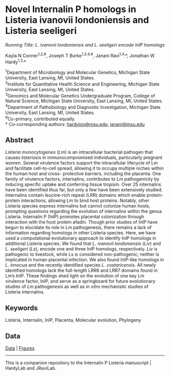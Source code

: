 # Novel Internalin P homologs in Listeria ivanovii londoniensis and Listeria seeligeri

_Running Title: L. ivanovii londoniensis and L. seeligeri encode InlP homologs_

Kayla N Conner<sup>1,2,#</sup>, Joseph T Burke<sup>1,3,4,#</sup>, Janani Ravi<sup>1,4,</sup>\*, Jonathan W Hardy<sup>1,2,</sup>\*

<sup>1</sup>Department of Microbiology and Molecular Genetics, Michigan State University, East Lansing, MI, United States. <br>
<sup>2</sup>Institute for Quantitative Health Science and Engineering, Michigan State University, East Lansing, MI, United States. <br>
<sup>3</sup>Genomics and Molecular Genetics Undergraduate Program, College of Natural Science, Michigan State University, East Lansing, MI, United States. <br>
<sup>4</sup>Department of Pathobiology and Diagnostic Investigation, Michigan State University, East Lansing, MI, United States. <br>
<sup>\#</sup>Co-primary, contributed equally. <br>
\* Co-corresponding authors: hardyjon@msu.edu; janani@msu.edu


## Abstract
_Listeria monocytogenes_ (_Lm_) is an intracellular bacterial pathogen that causes listeriosis in immunocompromised individuals, particularly pregnant women. Several virulence factors support the intracellular lifecycle of Lm and facilitate cell-to-cell spread, allowing it to occupy multiple niches within the human host and cross- protective barriers, including the placenta. One family of virulence factors, internalins, contributes to Lm pathogenicity by inducing specific uptake and conferring tissue tropism. Over 25 internalins have been identified thus far, but only a few have been extensively studied. Internalins contain leucine-rich repeat (LRR) domains which enable protein-protein interactions, allowing Lm to bind host proteins. Notably, other Listeria species express internalins but cannot colonize human hosts, prompting questions regarding the evolution of internalins within the genus Listeria. Internalin P (InlP) promotes placental colonization through interaction with the host protein afadin. Though prior studies of InlP have begun to elucidate its role in Lm pathogenesis, there remains a lack of information regarding homologs in other Listeria species. Here, we have used a computational evolutionary approach to identify InlP homologs in additional Listeria species. We found that _L. ivanovii londoniensis_ (_Liv_) and _L. seeligeri_ (_Ls_), encode one and three InlP homologs, respectively. _Liv_ is pathogenic to livestock, while Ls is considered non-pathogenic; neither is implicated in human placental infection. We also found InlP-like homologs in _L. innocua_ and the recently identified species _L. costaricensis_. All newly identified homologs lack the full-length LRR6 and LRR7 domains found in Lm’s InlP. These findings shed light on the evolution of one key _Lm_ virulence factor, InlP, and serve as a springboard for future evolutionary studies of _Lm_ pathogenesis as well as _in vitro_ mechanistic studies of Listeria internalins.

## Keywords
Listeria, Internalin, InlP, Placenta, Molecular evolution, Phylogeny

## Data
[Data](https://github.com/JRaviLab/inlp_listeria/tree/main/data) | [Figures](https://github.com/JRaviLab/inlp_listeria/tree/main/figures)

***
This is a companion repository to the Internalin P Listeria manuscript | HardyLab and JRaviLab.
